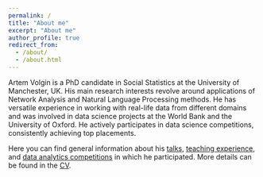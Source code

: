 ```yaml
---
permalink: /
title: "About me"
excerpt: "About me"
author_profile: true
redirect_from: 
  - /about/
  - /about.html
---
```


Artem Volgin is a PhD candidate in Social Statistics at the University of Manchester, UK. His main research interests revolve around applications of Network Analysis and Natural Language Processing methods. He has versatile experience in working with real-life data from different domains and was involved in data science projects at the World Bank and the University of Oxford. He actively participates in data science competitions, consistently achieving top placements.

Here you can find general information about his [talks](https://artvolgin.github.io/talks/), [teaching experience](https://artvolgin.github.io/teaching/), and [data analytics competitions](https://artvolgin.github.io/competitions/) in which he participated. 
More details can be found in the [CV](https://artvolgin.github.io/cv/).


